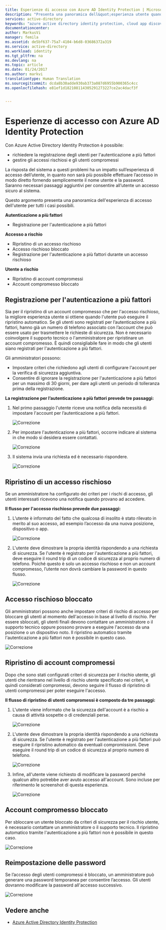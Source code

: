 ```yaml
---
title: Esperienze di accesso con Azure AD Identity Protection | Microsoft Docs
description: "Presenta una panoramica dell&quot;esperienza utente quando Identity Protection ha mitigato o risolto la situazione di rischio di un utente o quando l&quot;autenticazione a più fattori è richiesta da una policy."
services: active-directory
keywords: "azure active directory identity protection, cloud app discovery, gestione applicazioni, sicurezza, rischio, livello di rischio, vulnerabilità, criteri di sicurezza"
documentationcenter: 
author: MarkusVi
manager: femila
ms.assetid: de5bf637-75a7-4104-b6d8-03686372a319
ms.service: active-directory
ms.workload: identity
ms.tgt_pltfrm: na
ms.devlang: na
ms.topic: article
ms.date: 01/24/2017
ms.author: markvi
translationtype: Human Translation
ms.sourcegitcommit: dcda8b30adde930ab373a087d6955b900365c4cc
ms.openlocfilehash: e81ef1d182108114305291273227ce2ac4dacf3f


---
```

# <a name="sign-in-experiences-with-azure-ad-identity-protection"></a>Esperienze di accesso con Azure AD Identity Protection
Con Azure Active Directory Identity Protection è possibile:

* richiedere la registrazione degli utenti per l'autenticazione a più fattori
* gestire gli accessi rischiosi e gli utenti compromessi

La risposta del sistema a questi problemi ha un impatto sull’esperienza di accesso dell’utente, in quanto non sarà più possibile effettuare l’accesso in modo diretto fornendo semplicemente il nome utente e la password. Saranno necessari passaggi aggiuntivi per consentire all’utente un accesso sicuro al sistema.

Questo argomento presenta una panoramica dell'esperienza di accesso dell'utente per tutti i casi possibili.

**Autenticazione a più fattori**

* Registrazione per l'autenticazione a più fattori

**Accesso a rischio**

* Ripristino di un accesso rischioso
* Accesso rischioso bloccato
* Registrazione per l'autenticazione a più fattori durante un accesso rischioso

**Utente a rischio**

* Ripristino di account compromessi
* Account compromesso bloccato

## <a name="multi-factor-authentication-registration"></a>Registrazione per l'autenticazione a più fattori
Sia per il ripristino di un account compromesso che per l'accesso rischioso, la migliore esperienza utente si ottiene quando l'utente può eseguire il ripristino automatico. Se gli utenti sono registrati per l’autenticazione a più fattori, hanno già un numero di telefono associato con l’account che può essere usato per trasmettere le richieste di sicurezza. Non è necessario coinvolgere il supporto tecnico o l'amministratore per ripristinare un account compromesso. È quindi consigliabile fare in modo che gli utenti siano registrati per l'autenticazione a più fattori. 

Gli amministratori possono:

* Impostare criteri che richiedono agli utenti di configurare l'account per la verifica di sicurezza aggiuntiva. 
* Consentire di ignorare la registrazione per l'autenticazione a più fattori per un massimo di 30 giorni, per dare agli utenti un periodo di tolleranza prima della registrazione.

**La registrazione per l’autenticazione a più fattori prevede tre passaggi:**

1. Nel primo passaggio l'utente riceve una notifica della necessità di impostare l'account per l’autenticazione a più fattori. 
   
    ![Correzione](./media/active-directory-identityprotection-flows/140.png "Correzione")
2. Per impostare l'autenticazione a più fattori, occorre indicare al sistema in che modo si desidera essere contattati.
   
    ![Correzione](./media/active-directory-identityprotection-flows/141.png "Correzione")
3. Il sistema invia una richiesta ed è necessario rispondere.
   
    ![Correzione](./media/active-directory-identityprotection-flows/142.png "Correzione")

## <a name="risky-sign-in-recovery"></a>Ripristino di un accesso rischioso
Se un amministratore ha configurato dei criteri per i rischi di accesso, gli utenti interessati ricevono una notifica quando provano ad accedere. 

**Il flusso per l'accesso rischioso prevede due passaggi:** 

1. L’utente è informato del fatto che qualcosa di insolito è stato rilevato in merito al suo accesso, ad esempio l’accesso da una nuova posizione, dispositivo o app. 
   
    ![Correzione](./media/active-directory-identityprotection-flows/120.png "Correzione")
2. L'utente deve dimostrare la propria identità rispondendo a una richiesta di sicurezza. Se l'utente è registrato per l'autenticazione a più fattori, deve eseguire il round trip di un codice di sicurezza al proprio numero di telefono. Poiché questo è solo un accesso rischioso e non un account compromesso, l’utente non dovrà cambiare la password in questo flusso. 
   
    ![Correzione](./media/active-directory-identityprotection-flows/121.png "Correzione")

## <a name="risky-sign-in-blocked"></a>Accesso rischioso bloccato
Gli amministratori possono anche impostare criteri di rischio di accesso per bloccare gli utenti al momento dell'accesso in base al livello di rischio. Per essere sbloccati, gli utenti finali devono contattare un amministratore o il supporto tecnico oppure possono provare a eseguire l'accesso da una posizione o un dispositivo noto. Il ripristino automatico tramite l'autenticazione a più fattori non è possibile in questo caso.

![Correzione](./media/active-directory-identityprotection-flows/200.png "Correzione")

## <a name="compromised-account-recovery"></a>Ripristino di account compromessi
Dopo che sono stati configurati criteri di sicurezza per il rischio utente, gli utenti che rientrano nel livello di rischio utente specificato nei criteri, e quindi considerati compromessi, devono seguire il flusso di ripristino di utenti compromessi per poter eseguire l'accesso. 

**Il flusso di ripristino di utenti compromessi è composto da tre passaggi:**

1. L'utente viene informato che la sicurezza dell'account è a rischio a causa di attività sospette o di credenziali perse.
   
    ![Correzione](./media/active-directory-identityprotection-flows/101.png "Correzione")
2. L'utente deve dimostrare la propria identità rispondendo a una richiesta di sicurezza. Se l'utente è registrato per l'autenticazione a più fattori può eseguire il ripristino automatico da eventuali compromissioni. Deve eseguire il round trip di un codice di sicurezza al proprio numero di telefono. 
   
   ![Correzione](./media/active-directory-identityprotection-flows/110.png "Correzione")
3. Infine, all'utente viene richiesto di modificare la password perché qualcun altro potrebbe aver avuto accesso all'account. 
   Sono incluse per riferimento le screenshot di questa esperienza.
   
   ![Correzione](./media/active-directory-identityprotection-flows/111.png "Correzione")

## <a name="compromised-account-blocked"></a>Account compromesso bloccato
Per sbloccare un utente bloccato da criteri di sicurezza per il rischio utente, è necessario contattare un amministratore o il supporto tecnico. Il ripristino automatico tramite l'autenticazione a più fattori non è possibile in questo caso.

![Correzione](./media/active-directory-identityprotection-flows/104.png "Correzione")

## <a name="reset-password"></a>Reimpostazione delle password
Se l’accesso degli utenti compromessi è bloccato, un amministratore può generare una password temporanea per consentire l’accesso. Gli utenti dovranno modificare la password all'accesso successivo.

![Correzione](./media/active-directory-identityprotection-flows/160.png "Correzione")

## <a name="see-also"></a>Vedere anche
* [Azure Active Directory Identity Protection](active-directory-identityprotection.md) 




<!--HONumber=Dec16_HO4-->


